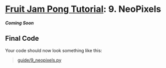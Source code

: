 # [Fruit Jam Pong Tutorial](.#sections): 9. NeoPixels

**_Coming Soon_**

## Final Code

Your code should now look something like this:
> [guide/9_neopixels.py](./guide/9_neopixels.py)
